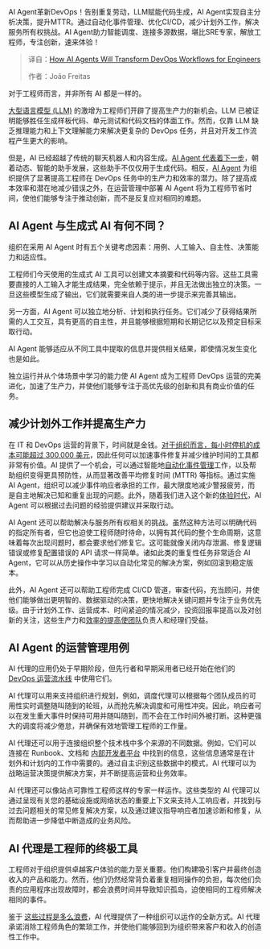 
<!--
title: AI Agent将如何改变工程师的DevOps工作流程
cover: https://cdn.thenewstack.io/media/2025/05/b6752320-assistant.jpg
summary: AI Agent革新DevOps！告别重复劳动，LLM赋能代码生成，AI Agent实现自主分析决策，提升MTTR。通过自动化事件管理、优化CI/CD，减少计划外工作，解决服务所有权挑战。AI Agent助力智能调度、连接多源数据，堪比SRE专家，解放工程师，专注创新，速来体验！
-->

AI Agent革新DevOps！告别重复劳动，LLM赋能代码生成，AI Agent实现自主分析决策，提升MTTR。通过自动化事件管理、优化CI/CD，减少计划外工作，解决服务所有权挑战。AI Agent助力智能调度、连接多源数据，堪比SRE专家，解放工程师，专注创新，速来体验！

> 译自：[How AI Agents Will Transform DevOps Workflows for Engineers](https://thenewstack.io/how-ai-agents-will-transform-devops-workflows-for-engineers/)
> 
> 作者：João Freitas

对于工程师而言，并非所有 AI 都是一样的。

[大型语言模型 (LLM)](https://roadmap.sh/guides/introduction-to-llms) 的激增为工程师们开辟了提高生产力的新机会。LLM 已被证明能够胜任生成样板代码、单元测试和代码文档的体面工作。然而，仅靠 LLM 缺乏推理能力和上下文理解能力来解决更复杂的 DevOps 任务，并且对开发工作流程产生更大的影响。

但是，AI 已经超越了传统的聊天机器人和内容生成。[AI Agent 代表着下一步](https://thenewstack.io/ai-agents-a-comprehensive-introduction-for-developers/)，朝着动态、智能的助手发展，这些助手不仅仅用于生成代码。相反，[AI Agent](https://thenewstack.io/how-ai-agents-will-change-the-web-for-users-and-developers/) 为组织提供了显著提高工程师在 DevOps 任务中的生产力和效率的潜力。除了提高成本效率和潜在地减少错误之外，在运营管理中部署 AI Agent 将为工程师节省时间，使他们能够专注于推动创新，而不是反复应对相同的难题。

## AI Agent 与生成式 AI 有何不同？

组织在采用 AI Agent 时有五个关键考虑因素：用例、人工输入、自主性、决策能力和适应性。

工程师们今天使用的生成式 AI 工具可以创建文本摘要和代码等内容。这些工具需要直接的人工输入才能生成结果，完全依赖于提示，并且无法做出独立的决策。一旦这些模型生成了输出，它们就需要来自人类的进一步提示来完善其输出。

另一方面，AI Agent 可以独立地分析、计划和执行任务。它们减少了获得结果所需的人工交互，具有更高的自主性，并且能够根据短期和长期记忆以及预定目标采取行动。

AI Agent 能够适应从不同工具中提取的信息并提供相关结果，即使情况发生变化也是如此。

独立运行并从个体场景中学习的能力使 AI Agent 成为工程师 DevOps 运营的完美进化，加速了生产力，并使他们能够专注于高优先级的创新和具有商业价值的任务。

## 减少计划外工作并提高生产力

在 IT 和 DevOps 运营的背景下，时间就是金钱。[对于组织而言，每小时停机的成本可能超过 300,000 美元](https://www.calyptix.com/wp-content/uploads/Hourly-Cost-of-Downtime-ITIC.pdf)，因此任何可以加速事件修复并减少维护时间的工具都非常有价值。AI 提供了一个机会，可以通过智能地[自动化事件管理](https://thenewstack.io/chaos-to-control-3-steps-for-automating-incident-management/)工作，以及帮助组织变得更具预防性，从而显著改善平均修复时间 (MTTR) 等指标。通过实施 AI Agent，组织可以减少事件响应者承担的工作，最大限度地减少警报疲劳，而是自主地解决已知和重复出现的问题。此外，随着我们进入这个新的[体验时代](https://storage.googleapis.com/deepmind-media/Era-of-Experience%20/The%20Era%20of%20Experience%20Paper.pdf)，AI Agent 可以根据过去问题的经验提供建议并采取行动。

AI Agent 还可以帮助解决与服务所有权相关的挑战。虽然这种方法可以明确代码的指定所有者，但它也迫使工程师随时待命，以拥有其代码的整个生命周期，这意味着每次出现问题时，都会要求他们修复它。这可能就像关闭内存泄漏、修复逻辑错误或修复配置错误的 API 请求一样简单。诸如此类的重复性任务非常适合 AI Agent，它可以从历史操作中学习以自动化常见的解决方案，例如回滚到稳定版本。

此外，AI Agent 还可以帮助工程师完成 CI/CD 管道，审查代码，充当顾问，并使他们能够做出更明智的、数据驱动的决策，更快地解决关键问题并专注于业务优先级。由于计划外工作、运营成本、时间紧迫的情况减少，投资回报率提高以及对创新的关注，这些生产力和[效率的提高使团队](https://thenewstack.io/qa-how-can-aiops-make-teams-more-efficient/)负责人和经理们受益。

## AI Agent 的运营管理用例

AI 代理的应用仍处于早期阶段，但先行者和早期采用者已经开始在他们的 [DevOps 运营流水线](https://thenewstack.io/4-ways-organizations-can-simplify-their-devops-pipeline/) 中使用它们。

AI 代理可以用来支持组织进行规划，例如，调度代理可以根据每个团队成员的可用性实时调整随叫随到的轮班，从而抢先解决调度和可用性冲突。因此，响应者可以在发生重大事件时保持可用并随叫随到，而不会在工作时间外被打断。这种更强大的调度将减少倦怠，并确保有效地管理工程师的工作量。

AI 代理还可以用于连接组织整个技术栈中多个来源的不同数据。例如，它们可以连接在 Runbook、文档和 [内部开发者平台](https://thenewstack.io/the-hidden-benefits-of-internal-developer-platforms/) 中找到的信息，这些信息通常是在计划外和计划内的工作中需要的。通过自主识别这些数据中的模式，AI 代理可以为战略运营决策提供解决方案，并不断提高运营和业务效率。

AI 代理还可以像站点可靠性工程师这样的专家一样运作。这些类型的 AI 代理可以通过呈现有关您的基础设施或网络状态的重要上下文来支持人工响应者，并找到与过去问题相关的常见修复解决方案，以及通过建议指导响应者加速诊断和修复，从而帮助进一步降低中断造成的业务风险。

## AI 代理是工程师的终极工具

工程师对于组织提供卓越客户体验的能力至关重要。他们构建吸引客户并最终创造收入的产品和能力。然而，他们仍然经常背负着重复相同操作的负担，每次他们负责的应用程序出现故障时，都会浪费时间并导致知识孤岛，迫使相同的工程师解决相同的事件。

鉴于 [这些过程是多么浪费](https://thenewstack.io/how-to-identify-your-wasteful-processes/)，AI 代理提供了一种组织可以运作的全新方式。AI 代理承诺消除工程师角色的繁琐工作，并使他们能够回到为组织带来客户和收入的创造性工作中。